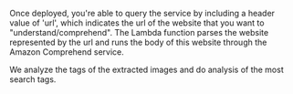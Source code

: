 Once deployed, you're able to query the service by including a header value of 'url', which indicates the url of the website that you want to "understand/comprehend". The Lambda function parses the website represented by the url and runs the body of this website through the Amazon Comprehend service.

We analyze the tags of the extracted images and do analysis of the most search tags.
